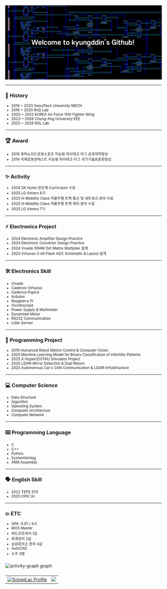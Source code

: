 ###
<div align="center">
  <img src="https://github.com/kyungddin/kyungddin/blob/main/github_front.png" />
</div>

---

### 🚩 History
<small>

- 2019 ~ 2023 SeoulTech University MECH  
- 2019 ~ 2020 RnD Lab  
- 2020 ~ 2022 KOREA Air Force 10th Fighter Wing  
- 2023 ~ 2026 Chung-Ang University EEE  
- 2025 ~ 2026 NSL Lab  

</small>

---

### 🏆 Award
<small>

- 2019 휴머노이드로봇스포츠 지능형 하이테크 리그 공과대학장상  
- 2019 국제로봇콘테스트 지능형 하이테크 리그 국가기술표준원장상  

</small>

---

### ✨ Activity
<small>

- 2024 SK Hynix 반도체 Curriculum 수료  
- 2025 LG Aimers 6기  
- 2025 H-Mobility Class 자율주행 트랙 통신 및 네트워크 분야 수료  
- 2025 H-Mobility Class 자율주행 트랙 제어 분야 수료  
- 2025 LG Aimers 7기  

</small>

---

### ⚡ Electronics Project
<small>

- 2024 Electronic Amplifier Design Practice  
- 2024 Electronic Converter Design Practice  
- 2024 Vivado SRAM Dot Matrix Multiplier 설계  
- 2025 Virtuoso 3-bit Flash ADC Schematic & Layout 설계  

</small>

---

### 🛠️ Electronics Skill
<small>

- Vivado  
- Cadence Virtuoso  
- Cadence Pspice  
- Arduino  
- Raspberry Pi  
- Oscilloscope  
- Power Supply & Multimeter  
- Dynamixel Motor  
- RS232 Communication  
- Lidar Sensor  

</small>

---

### 📑 Programming Project
<small>

- 2019 Humanoid Robot Motion Control & Computer Vision  
- 2025 Machine Learning Model for Binary Classification of Infertility Patients  
- 2025 X-Hyper320TKU Simulator Project  
- 2025 LiDAR Mirror Detection & Dual Return  
- 2025 Autonomous Car's CAN Communication & LiDAR InfraStructure  

</small>

---

### 💻 Computer Science
<small>

- Data Structure  
- Algorithm  
- Operating System  
- Computer Architecture  
- Computer Network  

</small>

---

### ⌨️ Programming Language
<small>

- C  
- C++  
- Python  
- SystemVerilog  
- ARM Assembly  

</small>

---

### 🗣️ English Skill
<small>

- 2022 TEPS 379  
- 2025 OPIC IH  

</small>

---

### 💥 ETC
<small>

- GPA: 4.07 / 4.5  
- MOS Master  
- 워드프로세서 1급  
- 회계관리 2급  
- 상공회의소 한자 4급  
- AutoCAD  
- 소주 3병  

</small>

###

###

<img src="https://github-readme-activity-graph.vercel.app/graph?username=kyungddin&radius=16&theme=github-compact&area=true&order=5" height="300" alt="activity-graph graph"  />

###

<div align="center">

<table>
  <tr>
    <td>
      <a href="https://solved.ac/kyungddin">
        <img src="http://mazassumnida.wtf/api/v2/generate_badge?boj=kyungddin" alt="Solved.ac Profile"/>
      </a>
    </td>
    <td>
      <img src="http://mazandi.herokuapp.com/api?handle=kyungddin&theme=dark"/>
    </td>
  </tr>
</table>

</div>
